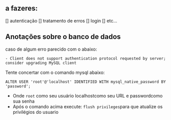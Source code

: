 ## a fazeres:
[] autenticação
[] tratamento de erros
[] login
[] etc...

## Anotações sobre o banco de dados

caso de algum erro parecido com o abaixo:
    
    - Client does not support authentication protocol requested by server; consider upgrading MySQL client
Tente concertar com o comando mysql abaixo:

```ALTER USER 'root'@'localhost' IDENTIFIED WITH mysql_native_password BY 'password';```
    
- Onde ```root``` como seu usuário localhostcomo seu URL e passwordcomo sua senha
- Após o comando acima execute: ```flush privileges```para que atualize os privilégios do usuario